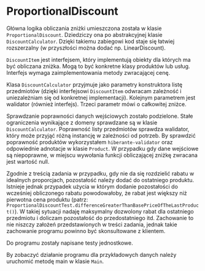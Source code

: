 # ProportionalDiscount

Główna logika obliczania zniżki umieszczona została w klasie ```ProportionalDiscount```. Dziedziczy ona po abstrakcyjnej klasie ```DiscountCalculator```. Dzięki takiemu zabiegowi kod staje się łatwiej rozszerzalny (w przyszłości można dodać np. LinearDiscount). 

```DiscountItem``` jest interfejsem, który implementują obiekty dla których ma być obliczana zniżka. Mogą to być konkretne klasy produktów lub usług. Interfejs wymaga zaimplementowania metody zwracającej cenę.

Klasa ```DiscountCalculator``` przyjmuje jako parametry konstruktora listę przedmiotów (dzięki interfejsowi ```DiscountItem``` odwracam zależność i uniezależniam się od konkretnej implementacji). Kolejnym parametrem jest walidator (również interfejs). Trzeci parametr mówi o całkowitej zniżce. 

Sprawdzanie poprawności danych wejściowych zostało podzielone. Stałe ograniczenia wynikające z domeny sprawdzane są w klasie ```DiscountCalculator```. Poprawność listy przedmiotów sprawdza walidator, który może przyjąć różną instancję w zależności od potrzeb.  By sprawdzić poprawność produktów wykorzystałem ```hiberante-validator``` oraz odpowiednie adnotacje w klasie ```Product```. W przypadku gdy dane wejściowe są niepoprawne, w miejscu wywołania funkcji obliczającej zniżkę zwracana jest wartość null.

Zgodnie z treścią zadania w przypadku, gdy nie da się rozdzielić rabatu w idealnych proporcjach, pozostałość należy dodać do ostatniego produktu. Istnieje jednak przypadek użycia w którym dodanie pozostałości do wcześniej obliczonego rabatu powodowałoby, że rabat jest większy niż pierwotna cena produktu (patrz: ```ProportionalDiscountTest.differenceGreaterThanBasePriceOfTheLastProduct()```). W takiej sytuacji nadaję maksymalny dozwolony rabat dla ostatniego przedmiotu i doliczam pozostałość do przedostatniego itd. Zachowanie to nie niszczy założeń przedstawionych w treści zadania, jednak takie zachowanie programu powinno być skonsultowane z klientem.

Do programu zostały napisane testy jednostkowe.

By zobaczyć działanie programu dla przykładowych danych należy uruchomić metodę main w klasie ```Main```. 
